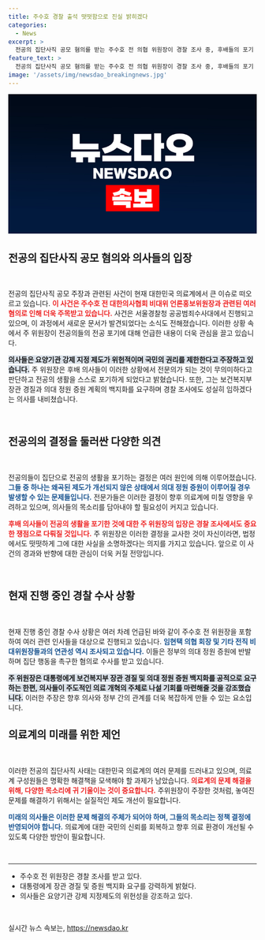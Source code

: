 ```yaml
---
title: 주수호 경찰 출석 떳떳함으로 진실 밝히겠다
categories:
  - News
excerpt: >
  전공의 집단사직 공모 혐의를 받는 주수호 전 의협 위원장이 경찰 조사 중, 후배들의 포기 이유와 의료 제도의 위헌성을 강하게 주장했다. 그는 복지부 장관 경질과 의대 정원 증원 백지화를 요구하며, 윤 대통령에게 의료 개혁의 주체가 될 것을 촉구했다.
feature_text: >
  전공의 집단사직 공모 혐의를 받는 주수호 전 의협 위원장이 경찰 조사 중, 후배들의 포기 이유와 의료 제도의 위헌성을 강하게 주장했다. 그는 복지부 장관 경질과 의대 정원 증원 백지화를 요구하며, 윤 대통령에게 의료 개혁의 주체가 될 것을 촉구했다.
image: '/assets/img/newsdao_breakingnews.jpg'
---
```


<p><img src="/assets/img/newsdao_breakingnews.jpg" alt="cryptoinkorea 속보" /></p>

<h2 data-ke-size="size26">전공의 집단사직 공모 혐의와 의사들의 입장</h2>

<p data-ke-size="size16">&nbsp;</p>

<p>전공의 집단사직 공모 주장과 관련된 사건이 현재 대한민국 의료계에서 큰 이슈로 떠오르고 있습니다. <b><span style="color: #ee2323;">이 사건은 주수호 전 대한의사협회 비대위 언론홍보위원장과 관련된 여러 혐의로 인해 더욱 주목받고 있습니다.</span></b> 사건은 서울경찰청 공공범죄수사대에서 진행되고 있으며, 이 과정에서 새로운 문서가 발견되었다는 소식도 전해졌습니다. 이러한 상황 속에서 주 위원장이 전공의들의 전공 포기에 대해 언급한 내용이 더욱 관심을 끌고 있습니다. </p>

<p><b><span style="background-color: #21538527;">의사들은 요양기관 강제 지정 제도가 위헌적이며 국민의 권리를 제한한다고 주장하고 있습니다.</span></b> 주 위원장은 후배 의사들이 이러한 상황에서 전문의가 되는 것이 무의미하다고 판단하고 전공의 생활을 스스로 포기하게 되었다고 밝혔습니다. 또한, 그는 보건복지부 장관 경질과 의대 정원 증원 계획의 백지화를 요구하며 경찰 조사에도 성실히 임하겠다는 의사를 내비쳤습니다.</p>

<p data-ke-size="size16">&nbsp;</p>

<h2 data-ke-size="size26">전공의의 결정을 둘러싼 다양한 의견</h2>

<p data-ke-size="size16">&nbsp;</p>

<p>전공의들이 집단으로 전공의 생활을 포기하는 결정은 여러 원인에 의해 이루어졌습니다. <b><span style="color: #1a5490;">그들 중 하나는 왜곡된 제도가 개선되지 않은 상태에서 의대 정원 증원이 이루어질 경우 발생할 수 있는 문제들입니다.</span></b> 전문가들은 이러한 결정이 향후 의료계에 미칠 영향을 우려하고 있으며, 의사들의 목소리를 담아내야 할 필요성이 커지고 있습니다. </p>

<p><b><span style="color: #ee2323;">후배 의사들이 전공의 생활을 포기한 것에 대한 주 위원장의 입장은 경찰 조사에서도 중요한 쟁점으로 다뤄질 것입니다.</span></b> 주 위원장은 이러한 결정을 교사한 것이 자신이라면, 법정에서도 떳떳하게 그에 대한 사실을 소명하겠다는 의지를 가지고 있습니다. 앞으로 이 사건의 경과와 반향에 대한 관심이 더욱 커질 전망입니다.</p>

<p data-ke-size="size16">&nbsp;</p>

<h2 data-ke-size="size26">현재 진행 중인 경찰 수사 상황</h2>

<p data-ke-size="size16">&nbsp;</p>

<p>현재 진행 중인 경찰 수사 상황은 여러 차례 언급된 바와 같이 주수호 전 위원장을 포함하여 여러 관련 인사들을 대상으로 진행되고 있습니다. <b><span style="color: #1a5490;">임현택 의협 회장 및 기타 전직 비대위원장들과의 연관성 역시 조사되고 있습니다.</span></b> 이들은 정부의 의대 정원 증원에 반발하며 집단 행동을 촉구한 혐의로 수사를 받고 있습니다. </p>

<p><b><span style="background-color: #21538527;">주 위원장은 대통령에게 보건복지부 장관 경질 및 의대 정원 증원 백지화를 공적으로 요구하는 한편, 의사들이 주도적인 의료 개혁의 주체로 나설 기회를 마련해줄 것을 강조했습니다.</span></b> 이러한 주장은 향후 의사와 정부 간의 관계를 더욱 복잡하게 만들 수 있는 요소입니다. </p>

<h2 data-ke-size="size26">의료계의 미래를 위한 제언</h2>

<p data-ke-size="size16">&nbsp;</p>

<p>이러한 전공의 집단사직 사태는 대한민국 의료계의 여러 문제를 드러내고 있으며, 의료계 구성원들은 명확한 해결책을 모색해야 할 과제가 남았습니다. <b><span style="color: #ee2323;">의료계의 문제 해결을 위해, 다양한 목소리에 귀 기울이는 것이 중요합니다.</span></b> 주위원장이 주장한 것처럼, 놓여진 문제를 해결하기 위해서는 실질적인 제도 개선이 필요합니다. </p>

<p><b><span style="color: #1a5490;">미래의 의사들은 이러한 문제 해결의 주체가 되어야 하며, 그들의 목소리는 정책 결정에 반영되어야 합니다.</span></b> 의료계에 대한 국민의 신뢰를 회복하고 향후 의료 환경이 개선될 수 있도록 다양한 방안이 필요합니다. </p>

<p data-ke-size="size16">&nbsp;</p>

<hr>

<ul>
    <li>주수호 전 위원장은 경찰 조사를 받고 있다.</li>
    <li>대통령에게 장관 경질 및 증원 백지화 요구를 강력하게 밝혔다.</li>
    <li>의사들은 요양기관 강제 지정제도의 위헌성을 강조하고 있다.</li>
</ul>

<p data-ke-size="size16">&nbsp;</p>
실시간 뉴스 속보는, <a href="https://newsdao.kr" rel="dofollow">https://newsdao.kr</a>


